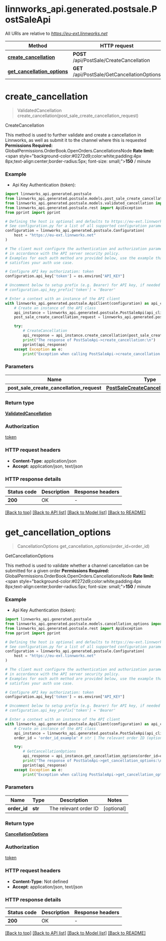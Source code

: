 # linnworks_api.generated.postsale.PostSaleApi

All URIs are relative to *https://eu-ext.linnworks.net*

Method | HTTP request | Description
------------- | ------------- | -------------
[**create_cancellation**](PostSaleApi.md#create_cancellation) | **POST** /api/PostSale/CreateCancellation | CreateCancellation
[**get_cancellation_options**](PostSaleApi.md#get_cancellation_options) | **GET** /api/PostSale/GetCancellationOptions | GetCancellationOptions


# **create_cancellation**
> ValidatedCancellation create_cancellation(post_sale_create_cancellation_request)

CreateCancellation

This method is used to further validate and create a cancellation in Linnworks, as well as submit it to the channel where this is requested <b>Permissions Required: </b> GlobalPermissions.OrderBook.OpenOrders.CancellationsNode <b>Rate limit: </b><span style=\"background-color:#0272d9;color:white;padding:4px 8px;text-align:center;border-radius:5px; font-size: small;\"><b>150</b></span> / minute

### Example

* Api Key Authentication (token):

```python
import linnworks_api.generated.postsale
from linnworks_api.generated.postsale.models.post_sale_create_cancellation_request import PostSaleCreateCancellationRequest
from linnworks_api.generated.postsale.models.validated_cancellation import ValidatedCancellation
from linnworks_api.generated.postsale.rest import ApiException
from pprint import pprint

# Defining the host is optional and defaults to https://eu-ext.linnworks.net
# See configuration.py for a list of all supported configuration parameters.
configuration = linnworks_api.generated.postsale.Configuration(
    host = "https://eu-ext.linnworks.net"
)

# The client must configure the authentication and authorization parameters
# in accordance with the API server security policy.
# Examples for each auth method are provided below, use the example that
# satisfies your auth use case.

# Configure API key authorization: token
configuration.api_key['token'] = os.environ["API_KEY"]

# Uncomment below to setup prefix (e.g. Bearer) for API key, if needed
# configuration.api_key_prefix['token'] = 'Bearer'

# Enter a context with an instance of the API client
with linnworks_api.generated.postsale.ApiClient(configuration) as api_client:
    # Create an instance of the API class
    api_instance = linnworks_api.generated.postsale.PostSaleApi(api_client)
    post_sale_create_cancellation_request = linnworks_api.generated.postsale.PostSaleCreateCancellationRequest() # PostSaleCreateCancellationRequest | 

    try:
        # CreateCancellation
        api_response = api_instance.create_cancellation(post_sale_create_cancellation_request)
        print("The response of PostSaleApi->create_cancellation:\n")
        pprint(api_response)
    except Exception as e:
        print("Exception when calling PostSaleApi->create_cancellation: %s\n" % e)
```



### Parameters


Name | Type | Description  | Notes
------------- | ------------- | ------------- | -------------
 **post_sale_create_cancellation_request** | [**PostSaleCreateCancellationRequest**](PostSaleCreateCancellationRequest.md)|  | 

### Return type

[**ValidatedCancellation**](ValidatedCancellation.md)

### Authorization

[token](../README.md#token)

### HTTP request headers

 - **Content-Type**: application/json
 - **Accept**: application/json, text/json

### HTTP response details

| Status code | Description | Response headers |
|-------------|-------------|------------------|
**200** | OK |  -  |

[[Back to top]](#) [[Back to API list]](../README.md#documentation-for-api-endpoints) [[Back to Model list]](../README.md#documentation-for-models) [[Back to README]](../README.md)

# **get_cancellation_options**
> CancellationOptions get_cancellation_options(order_id=order_id)

GetCancellationOptions

This method is used to validate whether a channel cancellation can be submitted for a given order <b>Permissions Required: </b> GlobalPermissions.OrderBook.OpenOrders.CancellationsNode <b>Rate limit: </b><span style=\"background-color:#0272d9;color:white;padding:4px 8px;text-align:center;border-radius:5px; font-size: small;\"><b>150</b></span> / minute

### Example

* Api Key Authentication (token):

```python
import linnworks_api.generated.postsale
from linnworks_api.generated.postsale.models.cancellation_options import CancellationOptions
from linnworks_api.generated.postsale.rest import ApiException
from pprint import pprint

# Defining the host is optional and defaults to https://eu-ext.linnworks.net
# See configuration.py for a list of all supported configuration parameters.
configuration = linnworks_api.generated.postsale.Configuration(
    host = "https://eu-ext.linnworks.net"
)

# The client must configure the authentication and authorization parameters
# in accordance with the API server security policy.
# Examples for each auth method are provided below, use the example that
# satisfies your auth use case.

# Configure API key authorization: token
configuration.api_key['token'] = os.environ["API_KEY"]

# Uncomment below to setup prefix (e.g. Bearer) for API key, if needed
# configuration.api_key_prefix['token'] = 'Bearer'

# Enter a context with an instance of the API client
with linnworks_api.generated.postsale.ApiClient(configuration) as api_client:
    # Create an instance of the API class
    api_instance = linnworks_api.generated.postsale.PostSaleApi(api_client)
    order_id = 'order_id_example' # str | The relevant order ID (optional)

    try:
        # GetCancellationOptions
        api_response = api_instance.get_cancellation_options(order_id=order_id)
        print("The response of PostSaleApi->get_cancellation_options:\n")
        pprint(api_response)
    except Exception as e:
        print("Exception when calling PostSaleApi->get_cancellation_options: %s\n" % e)
```



### Parameters


Name | Type | Description  | Notes
------------- | ------------- | ------------- | -------------
 **order_id** | **str**| The relevant order ID | [optional] 

### Return type

[**CancellationOptions**](CancellationOptions.md)

### Authorization

[token](../README.md#token)

### HTTP request headers

 - **Content-Type**: Not defined
 - **Accept**: application/json, text/json

### HTTP response details

| Status code | Description | Response headers |
|-------------|-------------|------------------|
**200** | OK |  -  |

[[Back to top]](#) [[Back to API list]](../README.md#documentation-for-api-endpoints) [[Back to Model list]](../README.md#documentation-for-models) [[Back to README]](../README.md)

